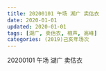 ```yaml
---
title: 20200101 午场 湖广 卖估衣
date: 2020-01-01
updated: 2020-01-01
tags: [湖广, 卖估衣, 相声, 高峰]
categories: (2019)己亥年场次
---
```

20200101 午场 湖广 卖估衣